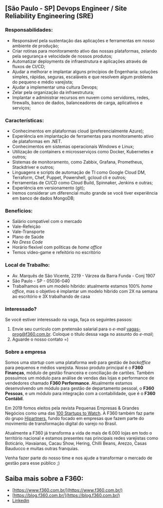 ## [São Paulo - SP] Devops Engineer / Site Reliability Engineering (SRE) 

### Responsabilidades:
- Responsável pela sustentação das aplicações e ferramentas em nosso ambiente de produção;
- Criar rotinas para monitoramento ativo das nossas plataformas, zelando pela segurança e velocidade de nossos produtos;
- Automatizar deployments de infraestrutura e aplicações através de fluxos de CI/CD;
- Ajudar a melhorar e implantar alguns princípios de Engenharia: soluções simples, rápidas, seguras, escaláveis e que resolvem algum problema do pequeno e médio varejista;
- Ajudar a implementar uma cultura Devops;
- Zelar pela organização da infraestrutura;
- Implantar e administrar recursos em nuvem como servidores, redes, firewalls, banco de dados, balanceadores de carga, aplicativos e serviços;

### Características:

- Conhecimentos em plataformas cloud (preferencialmente Azure);
- Experiência em implantação de ferramentas para monitoramento ativo de plataformas em .NET.
- Conhecimentos em sistemas operacionais Windows e Linux;
- Utilização de containers e microsserviços como Docker, Kubernetes e outros;
- Sistemas de monitoramento, como Zabbix, Grafana, Prometheus, Stackdriver e outros;
- Linguagens e scripts de automação de TI como Google Cloud DM, Terraform, Chef, Puppet, Powershell, gcloud cli e outros;
- Ferramentas de CI/CD como Cloud Build, Spinnaker, Jenkins e outras;
- Experiência em versionamento (git);
- Iremos considerar um diferencial muito grande se você tiver experiência em banco de dados MongoDB;

### Benefícios:
 - Salário compatível com o mercado
 - Vale-Refeição
 - Vale-Transporte
 - Plano de Saúde
 - _No Dress Code_
 - Horário flexível com políticas de _home office_
 - Temos vídeo-game e refeitório no escritório

### Local de Trabalho:
- Av. Marquês de São Vicente, 2219 - Várzea da Barra Funda - Conj 1907
- São Paulo - SP - 05036-040
- Trabalhamos em um modelo híbrido: atualmente estamos 100% _home office_, mas o objetivo é implantar um modelo hibrido com 2X na semana ao escritório e 3X trabalhando de casa

### Interessado?
Se você estiver interessado na vaga, faça os seguintes passos:

1. Envie seu currículo com pretensão salarial para o _e-mail_ [vagas-prog@f360.com.br](mailto:vagas-prog@f360.com.br). Coloque o título dessa vaga no assunto do _e-mail_;
2. Aguarde o nosso contato =)

### Sobre a empresa
Somos uma _startup_ com uma plataforma _web_ para gestão de _backoffice_ para pequenos e médios varejista. Nosso produto principal é o **F360 Finanças**, módulo de gestão financeira e conciliação de cartões. Também possuímos um módulo para análise de vendas das lojas e performance de vendedores chamado **F360 Performance**. Atualmente estamos desenvolvendo um módulo para gestão de departamento pessoal, o **F360 Pessoas**, e um módulo para integração com a contabilidade, que é o **F360 Contábil**.

Em 2019 fomos eleitos pela revista Pequenas Empresas & Grandes Negócios como uma das [100 Startups to Watch](https://revistapegn.globo.com/Startups/noticia/2019/05/100-startups-brasileiras-para-voce-ficar-de-olho.html). A F360 também faz parte do grupo [Hipartners](https://www.hipartners.com.br/), fundo focado em empresas que fazem parte do movimento de transformação digital do varejo no Brasil.

Atualmente a F360 já transforma a vida de mais de 6.000 lojas em todo o território nacional e estamos presentes nas principais redes varejistas como Boticário, Havaianas, Cacau Show, Hering, Chilli Beans, Arezzo, Casas Bauducco e muitas outras franquias. 

Venha fazer parte do nosso time e nos ajude a transformar o mercado de gestão para esse público ;)

## Saiba mais sobre a F360:
- [https://www.f360.com.br/](https://www.f360.com.br/)
- [https://blog.f360.com.br/](https://blog.f360.com.br/)
- [Linkedin](https://www.linkedin.com/company/f-360)
